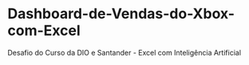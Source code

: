 # Dashboard-de-Vendas-do-Xbox-com-Excel
Desafio do Curso da DIO e Santander - Excel com Inteligência Artificial 
